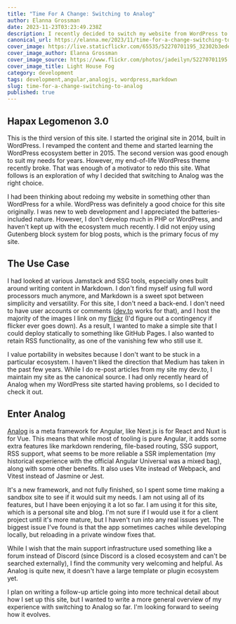 ```yaml
---
title: "Time For A Change: Switching to Analog"
author: Elanna Grossman
date: 2023-11-23T03:23:49.238Z
description: I recently decided to switch my website from WordPress to Analog, a meta framework for Angular.
canonical_url: https://elanna.me/2023/11/time-for-a-change-switching-to-analog
cover_image: https://live.staticflickr.com/65535/52270701195_32302b3ede_c.jpg
cover_image_author: Elanna Grossman
cover_image_source: https://www.flickr.com/photos/jadeilyn/52270701195
cover_image_title: Light House Fog
category: development
tags: development,angular,analogjs, wordpress,markdown
slug: time-for-a-change-switching-to-analog
published: true
---
```


## Hapax Legomenon 3.0

This is the third version of this site. I started the original site in 2014, built in WordPress. I revamped the content and theme and started learning the WordPress ecosystem better in 2015. The second version was good enough to suit my needs for years. However, my end-of-life WordPress theme recently broke. That was enough of a motivator to redo this site. What follows is an exploration of why I decided that switching to Analog was the right choice.

I had been thinking about redoing my website in something other than WordPress for a while. WordPress was definitely a good choice for this site originally. I was new to web development and I appreciated the batteries-included nature. However, I don't develop much in PHP or WordPress, and haven't kept up with the ecosystem much recently. I did not enjoy using Gutenberg block system for blog posts, which is the primary focus of my site.

## The Use Case

I had looked at various Jamstack and SSG tools, especially ones built around writing content in Markdown. I don't find myself using full word processors much anymore, and Markdown is a sweet spot between simplicity and versatility. For this site, I don't need a back-end. I don't need to have user accounts or comments (<a href="https://dev.to/karvel" target="_blank" rel="noopener">dev.to</a> works for that), and I host the majority of the images I link on my <a href="https://www.flickr.com/photos/jadeilyn/" target="_blank" rel="noopener">flickr</a> (I'd figure out a contingency if flicker ever goes down). As a result, I wanted to make a simple site that I could deploy statically to something like GitHub Pages. I also wanted to retain RSS functionality, as one of the vanishing few who still use it.

I value portability in websites because I don't want to be stuck in a particular ecosystem. I haven't liked the direction that Medium has taken in the past few years. While I do re-post articles from my site my dev.to, I maintain my site as the canonical source. I had only recently heard of Analog when my WordPress site started having problems, so I decided to check it out.

## Enter Analog

<a href="https://analogjs.org/" target="_blank" rel="noopener">Analog</a> is a meta framework for Angular, like Next.js is for React and Nuxt is for Vue. This means that while most of tooling is pure Angular, it adds some extra features like markdown rendering, file-based routing, SSG support, RSS support, what seems to be more reliable a SSR implementation (my historical experience with the official Angular Universal was a mixed bag), along with some other benefits. It also uses Vite instead of Webpack, and Vitest instead of Jasmine or Jest.

It's a new framework, and not fully finished, so I spent some time making a sandbox site to see if it would suit my needs. I am not using all of its features, but I have been enjoying it a lot so far. I am using it for this site, which is a personal site and blog. I'm not sure if I would use it for a client project until it's more mature, but I haven't run into any real issues yet. The biggest issue I've found is that the app sometimes caches while developing locally, but reloading in a private window fixes that.

While I wish that the main support infrastructure used something like a forum instead of Discord (since Discord is a closed ecosystem and can't be searched externally), I find the community very welcoming and helpful. As Analog is quite new, it doesn't have a large template or plugin ecosystem yet.

I plan on writing a follow-up article going into more technical detail about how I set up this site, but I wanted to write a more general overview of my experience with switching to Analog so far. I'm looking forward to seeing how it evolves.
